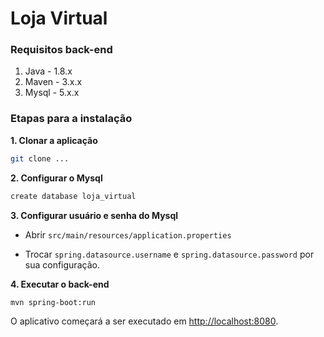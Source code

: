 # Loja Virtual

### Requisitos back-end

1. Java - 1.8.x
2. Maven - 3.x.x
3. Mysql - 5.x.x

### Etapas para a instalação

**1. Clonar a aplicação**

```bash
git clone ...
```

**2. Configurar o Mysql**
```bash
create database loja_virtual
```

**3. Configurar usuário e senha do Mysql**

+ Abrir `src/main/resources/application.properties`

+ Trocar `spring.datasource.username` e `spring.datasource.password` por sua configuração.

**4. Executar o back-end**

```bash
mvn spring-boot:run
```

O aplicativo começará a ser executado em <http://localhost:8080>.
